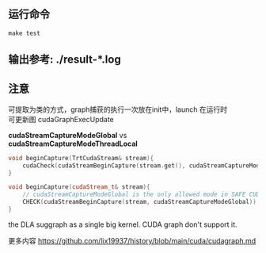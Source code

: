 #

## 运行命令  

```shell
make test
```

## 输出参考: ./result-*.log

## 注意  

可提取为类的方式，graph捕获的执行一次放在init中，launch 在运行时     
可更新图 cudaGraphExecUpdate     

**cudaStreamCaptureModeGlobal** vs **cudaStreamCaptureModeThreadLocal**         
```cpp 
void beginCapture(TrtCudaStream& stream){
    cudaCheck(cudaStreamBeginCapture(stream.get(), cudaStreamCaptureModeThreadLocal));
}
```
```cpp  
void beginCapture(cudaStream_t& stream){
    // cudaStreamCaptureModeGlobal is the only allowed mode in SAFE CUDA
    CHECK(cudaStreamBeginCapture(stream, cudaStreamCaptureModeGlobal));
}
```


the DLA suggraph as a single big kernel. CUDA graph don't support it.      


更多内容 https://github.com/lix19937/history/blob/main/cuda/cudagraph.md     
